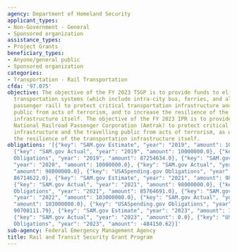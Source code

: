 ```yaml
---
agency: Department of Homeland Security
applicant_types:
- Non-Government - General
- Sponsored organization
assistance_types:
- Project Grants
beneficiary_types:
- Anyone/general public
- Sponsored organization
categories:
- Transportation - Rail Transportation
cfda: '97.075'
objective: The objective of the FY 2023 TSGP is to provide funds to eligible public
  transportation systems (which include intra-city bus, ferries, and all forms of
  passenger rail) to protect critical transportation infrastructure and the travelling
  public from acts of terrorism, and to increase the resilience of the transportation
  infrastructure itself. The objective of the FY 2023 IPR is to provide funds to the
  National Railroad Passenger Corporation (Amtrak) to protect critical transportation
  infrastructure and the travelling public from acts of terrorism, as well as to increase
  the resilience of the transportation infrastructure itself.
obligations: '[{"key": "SAM.gov Estimate", "year": "2019", "amount": 10000000.0},
  {"key": "SAM.gov Actual", "year": "2019", "amount": 10000000.0}, {"key": "USASpending.gov
  Obligations", "year": "2019", "amount": 87254634.0}, {"key": "SAM.gov Estimate",
  "year": "2020", "amount": 10000000.0}, {"key": "SAM.gov Actual", "year": "2020",
  "amount": 98000000.0}, {"key": "USASpending.gov Obligations", "year": "2020", "amount":
  86714622.0}, {"key": "SAM.gov Estimate", "year": "2021", "amount": 98000000.0},
  {"key": "SAM.gov Actual", "year": "2021", "amount": 98000000.0}, {"key": "USASpending.gov
  Obligations", "year": "2021", "amount": 85764691.0}, {"key": "SAM.gov Estimate",
  "year": "2022", "amount": 103000000.0}, {"key": "SAM.gov Actual", "year": "2022",
  "amount": 103000000.0}, {"key": "USASpending.gov Obligations", "year": "2022", "amount":
  90708111.79}, {"key": "SAM.gov Estimate", "year": "2023", "amount": 103000000.0},
  {"key": "SAM.gov Actual", "year": "2023", "amount": 0.0}, {"key": "USASpending.gov
  Obligations", "year": "2023", "amount": -484150.62}]'
sub-agency: Federal Emergency Management Agency
title: Rail and Transit Security Grant Program
---
```

